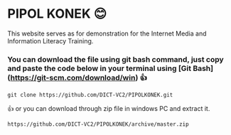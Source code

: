 


# PIPOL KONEK :blush:
This website serves as for demonstration for the Internet Media and Information Literacy Training.

### You can download the file using git bash command, just copy and paste the code below in your terminal using [Git Bash] (https://git-scm.com/download/win) :thumbsup:
```
git clone https://github.com/DICT-VC2/PIPOLKONEK.git
```
:thumbsup: or you can download through zip file in windows PC and extract it.
```
https://github.com/DICT-VC2/PIPOLKONEK/archive/master.zip
```
